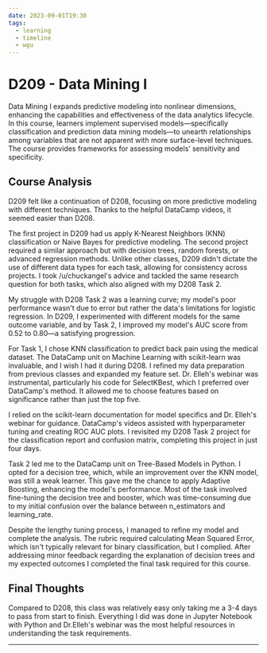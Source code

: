 ```yaml
---
date: 2023-09-01T19:30
tags:
  - learning
  - timeline
  - wgu
---
```


# D209 - Data Mining I

Data Mining I expands predictive modeling into nonlinear dimensions, enhancing the capabilities and effectiveness of the data analytics lifecycle. 
In this course, learners implement supervised models—specifically classification and prediction data mining models—to unearth relationships among variables that are not apparent with more surface-level techniques. 
The course provides frameworks for assessing models’ sensitivity and specificity.

## Course Analysis
D209 felt like a continuation of D208, focusing on more predictive modeling with different techniques. Thanks to the helpful DataCamp videos, it seemed easier than D208.

The first project in D209 had us apply K-Nearest Neighbors (KNN) classification or Naive Bayes for predictive modeling. The second project required a similar approach but with decision trees, random forests, or advanced regression methods. Unlike other classes, D209 didn't dictate the use of different data types for each task, allowing for consistency across projects. I took /u/chuckangel's advice and tackled the same research question for both tasks, which also aligned with my D208 Task 2.

My struggle with D208 Task 2 was a learning curve; my model's poor performance wasn't due to error but rather the data's limitations for logistic regression. In D209, I experimented with different models for the same outcome variable, and by Task 2, I improved my model's AUC score from 0.52 to 0.80—a satisfying progression.

For Task 1, I chose KNN classification to predict back pain using the medical dataset. The DataCamp unit on Machine Learning with scikit-learn was invaluable, and I wish I had it during D208. I refined my data preparation from previous classes and expanded my feature set. Dr. Elleh's webinar was instrumental, particularly his code for SelectKBest, which I preferred over DataCamp's method. It allowed me to choose features based on significance rather than just the top five.

I relied on the scikit-learn documentation for model specifics and Dr. Elleh's webinar for guidance. DataCamp's videos assisted with hyperparameter tuning and creating ROC AUC plots. I revisited my D208 Task 2 project for the classification report and confusion matrix, completing this project in just four days.

Task 2 led me to the DataCamp unit on Tree-Based Models in Python. I opted for a decision tree, which, while an improvement over the KNN model, was still a weak learner. This gave me the chance to apply Adaptive Boosting, enhancing the model's performance. Most of the task involved fine-tuning the decision tree and booster, which was time-consuming due to my initial confusion over the balance between n_estimators and learning_rate.

Despite the lengthy tuning process, I managed to refine my model and complete the analysis. The rubric required calculating Mean Squared Error, which isn't typically relevant for binary classification, but I complied. After addressing minor feedback regarding the explanation of decision trees and my expected outcomes I completed the final task required for this course.


## Final Thoughts
Compared to D208, this class was relatively easy only taking me a 3-4 days to pass from start to finish. Everything I did was done in Jupyter Notebook with Python and Dr.Elleh's webinar was the most helpful resources in understanding the task requirements.

<hr />
